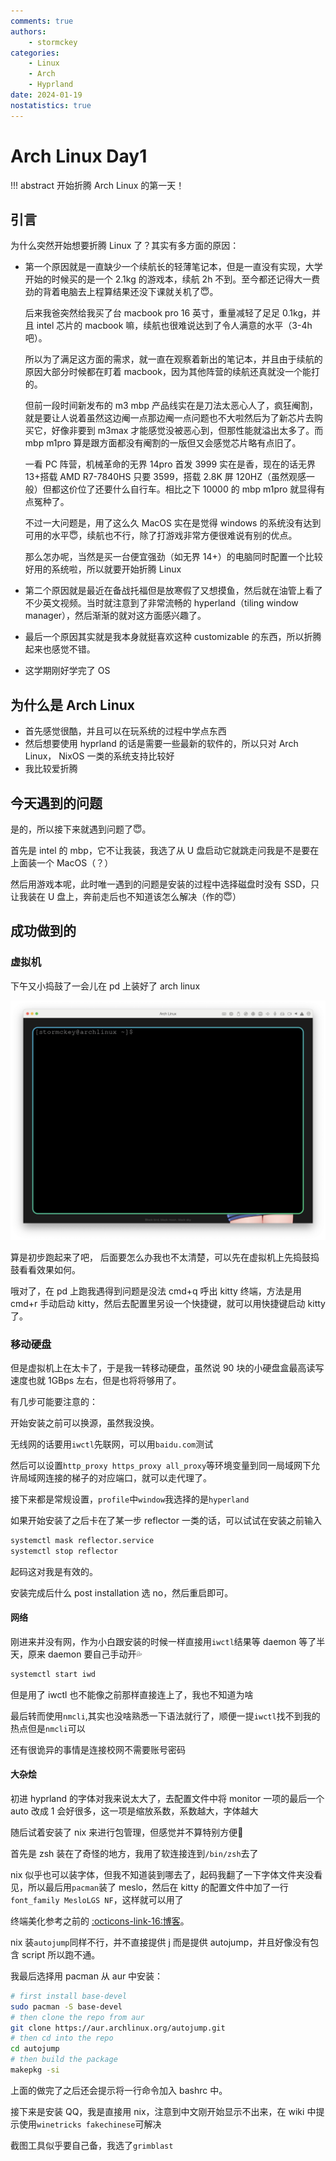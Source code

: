 ```yaml
---
comments: true
authors:
    - stormckey
categories:
    - Linux
    - Arch
    - Hyprland
date: 2024-01-19
nostatistics: true
---
```


# Arch Linux Day1

!!! abstract
    开始折腾 Arch Linux 的第一天！

<!-- more -->

## 引言

为什么突然开始想要折腾 Linux 了？其实有多方面的原因：

-   第一个原因就是一直缺少一个续航长的轻薄笔记本，但是一直没有实现，大学开始的时候买的是一个 2.1kg 的游戏本，续航 2h 不到。至今都还记得大一费劲的背着电脑去上程算结果还没下课就关机了😇。

    后来我爸突然给我买了台 macbook pro 16 英寸，重量减轻了足足 0.1kg，并且 intel 芯片的 macbook 嘛，续航也很难说达到了令人满意的水平（3-4h 吧）。

    所以为了满足这方面的需求，就一直在观察着新出的笔记本，并且由于续航的原因大部分时候都在盯着 macbook，因为其他阵营的续航还真就没一个能打的。

    但前一段时间新发布的 m3 mbp 产品线实在是刀法太恶心人了，疯狂阉割，就是要让人说着虽然这边阉一点那边阉一点问题也不大啦然后为了新芯片去购买它，好像非要到 m3max 才能感觉没被恶心到，但那性能就溢出太多了。而 mbp m1pro 算是跟方面都没有阉割的一版但又会感觉芯片略有点旧了。

    一看 PC 阵营，机械革命的无界 14pro 首发 3999 实在是香，现在的话无界 13+搭载 AMD R7-7840HS 只要 3599，搭载 2.8K 屏 120HZ（虽然观感一般）但都这价位了还要什么自行车。相比之下 10000 的 mbp m1pro 就显得有点冤种了。

    不过一大问题是，用了这么久 MacOS 实在是觉得 windows 的系统没有达到可用的水平😇，续航也不行，除了打游戏非常方便很难说有别的优点。

    那么怎办呢，当然是买一台便宜强劲（如无界 14+）的电脑同时配置一个比较好用的系统啦，所以就要开始折腾 Linux

-   第二个原因就是最近在备战托福但是放寒假了又想摸鱼，然后就在油管上看了不少英文视频。当时就注意到了非常流畅的 hyperland（tiling window manager），然后渐渐的就对这方面感兴趣了。
-   最后一个原因其实就是我本身就挺喜欢这种 customizable 的东西，所以折腾起来也感觉不错。
-   这学期刚好学完了 OS

## 为什么是 Arch Linux

-   首先感觉很酷，并且可以在玩系统的过程中学点东西
-   然后想要使用 hyprland 的话是需要一些最新的软件的，所以只对 Arch Linux， NixOS 一类的系统支持比较好
-   我比较爱折腾

## 今天遇到的问题

是的，所以接下来就遇到问题了😇。

首先是 intel 的 mbp，它不让我装，我选了从 U 盘启动它就跳走问我是不是要在上面装一个 MacOS（？）

然后用游戏本呢，此时唯一遇到的问题是安装的过程中选择磁盘时没有 SSD，只让我装在 U 盘上，奔前走后也不知道该怎么解决（作的😇）

## 成功做到的

### 虚拟机

下午又小捣鼓了一会儿在 pd 上装好了 arch linux

![](images/arch_day1/image.png)

算是初步跑起来了吧， 后面要怎么办我也不太清楚，可以先在虚拟机上先捣鼓捣鼓看看效果如何。

哦对了，在 pd 上跑我遇得到问题是没法 cmd+q 呼出 kitty 终端，方法是用 cmd+r 手动启动 kitty，然后去配置里另设一个快捷键，就可以用快捷键启动 kitty 了。

### 移动硬盘

但是虚拟机上在太卡了，于是我一转移动硬盘，虽然说 90 块的小硬盘盒最高读写速度也就 1GBps 左右，但是也将将够用了。

有几步可能要注意的：

开始安装之前可以换源，虽然我没换。

无线网的话要用`iwctl`先联网，可以用`baidu.com`测试

然后可以设置`http_proxy https_proxy all_proxy`等环境变量到同一局域网下允许局域网连接的梯子的对应端口，就可以走代理了。

接下来都是常规设置，`profile`中`window`我选择的是`hyperland`

如果开始安装了之后卡在了某一步 reflector 一类的话，可以试试在安装之前输入

```bash
systemctl mask reflector.service
systemctl stop reflector
```
起码这对我是有效的。

安装完成后什么 post installation 选 no，然后重启即可。

#### 网络
刚进来并没有网，作为小白跟安装的时候一样直接用`iwctl`结果等 daemon 等了半天，原来 daemon 要自己手动开💦

```bash
systemctl start iwd
```

但是用了 iwctl 也不能像之前那样直接连上了，我也不知道为啥

最后转而使用`nmcli`,其实也没啥熟悉一下语法就行了，顺便一提`iwctl`找不到我的热点但是`nmcli`可以

还有很诡异的事情是连接校网不需要账号密码

#### 大杂烩
初进 hyprland 的字体对我来说太大了，去配置文件中将 monitor 一项的最后一个 auto 改成 1 会好很多，这一项是缩放系数，系数越大，字体越大

随后试着安装了 nix 来进行包管理，但感觉并不算特别方便🤔

首先是 zsh 装在了奇怪的地方，我用了软连接连到`/bin/zsh`去了

nix 似乎也可以装字体，但我不知道装到哪去了，起码我翻了一下字体文件夹没看见，所以最后用`pacman`装了 meslo，然后在 kitty 的配置文件中加了一行`font_family MesloLGS NF`，这样就可以用了

终端美化参考之前的 [:octicons-link-16:博客](https://stormckey.github.io/blog/linux-%E7%BB%88%E7%AB%AF%E9%85%8D%E7%BD%AE/)。

nix 装`autojump`同样不行，并不直接提供 j 而是提供 autojump，并且好像没有包含 script 所以跑不通。

我最后选择用 pacman 从 aur 中安装：

```bash
# first install base-devel
sudo pacman -S base-devel
# then clone the repo from aur
git clone https://aur.archlinux.org/autojump.git
# then cd into the repo
cd autojump
# then build the package
makepkg -si
```

上面的做完了之后还会提示将一行命令加入 bashrc 中。

接下来是安装 QQ，我是直接用 nix，注意到中文刚开始显示不出来，在 wiki 中提示使用`winetricks fakechinese`可解决

截图工具似乎要自己备，我选了`grimblast`




